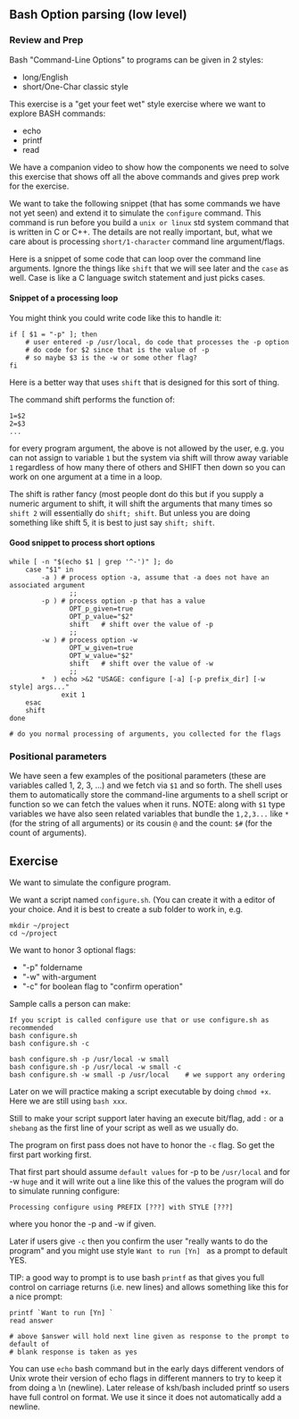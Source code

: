 ## Bash Option parsing (low level)

### Review and Prep

Bash "Command-Line Options" to programs can be given in 2 styles:
- long/English
- short/One-Char classic style

This exercise is a "get your feet wet" style exercise where we want to
explore BASH commands:
- echo
- printf
- read

We have a companion video to show how the components we need to solve
this exercise that shows off all the above commands and gives prep
work for the exercise.

We want to take the following snippet (that has some commands we have
not yet seen) and extend it to simulate the `configure` command.
This command is run before you build a `unix or linux` std system command
that is written in C or C++.  The details are not really important, but,
what we care about is processing `short/1-character` command line
argument/flags.

Here is a snippet of some code that can loop over the command line arguments.
Ignore the things like `shift` that we will see later and the `case`
as well.  Case is like a C language switch statement and just picks
cases.

#### Snippet of a processing loop
You might think you could write code like this to handle it:

```
if [ $1 = "-p" ]; then
    # user entered -p /usr/local, do code that processes the -p option
    # do code for $2 since that is the value of -p
    # so maybe $3 is the -w or some other flag?
fi
```

Here is a better way that uses `shift` that is designed for this sort of thing.


The command shift performs the function of:

```
1=$2
2=$3
...
```

for every program argument, the above is not allowed by the user, e.g. you can not assign to variable `1`
but the system via shift will throw away variable `1` regardless of how many there of others and SHIFT
then down so you can work on one argument at a time in a loop. 

The shift is rather fancy (most people dont do this but if you supply a numeric argument to shift, it will shift
the arguments that many times so `shift 2` will essentially do `shift; shift`.
But unless you are doing something like shift 5, it is best to just say `shift; shift`.

#### Good snippet to process short options

```
while [ -n "$(echo $1 | grep '^-')" ]; do
    case "$1" in 
        -a ) # process option -a, assume that -a does not have an associated argument
               ;;
        -p ) # process option -p that has a value
               OPT_p_given=true
               OPT_p_value="$2"
               shift   # shift over the value of -p
               ;;
        -w ) # process option -w 
               OPT_w_given=true
               OPT_w_value="$2"
               shift   # shift over the value of -w
               ;;
        *  ) echo >&2 "USAGE: configure [-a] [-p prefix_dir] [-w style] args..."
             exit 1
    esac
    shift
done

# do you normal processing of arguments, you collected for the flags
```

### Positional parameters
We have seen a few examples of the positional parameters (these are variables called 1, 2, 3, ...) and
we fetch via `$1` and so forth.
The shell uses them to automatically store the command-line arguments to a shell script or function
so we can fetch the values when it runs.
NOTE: along with `$1` type variables we have also seen related variables that bundle the `1,2,3...`
like `*` (for the string of all arguments) or its cousin `@` and the count: `$#` (for the count of arguments).



## Exercise

We want to simulate the configure program.

We want a script named `configure.sh`.
(You can create it with a editor of your choice.  And it is best to create a sub folder to work in, e.g.

```
mkdir ~/project
cd ~/project
```

We want to honor 3 optional flags:
- "-p" foldername
- "-w" with-argument
- "-c" for boolean flag to "confirm operation"

Sample calls a person can make:


```
If you script is called configure use that or use configure.sh as recommended
bash configure.sh 
bash configure.sh -c

bash configure.sh -p /usr/local -w small
bash configure.sh -p /usr/local -w small -c
bash configure.sh -w small -p /usr/local    # we support any ordering
```

Later on we will practice making a script executable by doing `chmod +x`. Here we
are still using `bash xxx`.

Still to make your script support later having an execute bit/flag, add `:` or a
`shebang` as the first line of your script as well as we usually do.

The program on first pass does not have to honor the `-c` flag.  So get the first part
working first.

That first part should assume `default values` for -p to be `/usr/local` and for -w `huge`
and it will write out a line like this of the values the program will do to simulate
running configure:

```
Processing configure using PREFIX [???] with STYLE [???]
```
where you honor the -p and -w if given.

Later if users give `-c` then you confirm the user "really wants to do the program"
and you might use style `Want to run [Yn] ` as a prompt to default YES.

TIP:  a good way to prompt is to use bash `printf` as that gives you full control
on carriage returns (i.e. new lines) and allows something like this for a nice prompt:

```
printf `Want to run [Yn] `
read answer 

# above $answer will hold next line given as response to the prompt to default of
# blank response is taken as yes
```

You can use `echo` bash command but in the early days different vendors of Unix 
wrote their version of echo flags in different manners to try to keep it from
doing a \n (newline).  Later release of ksh/bash included printf so users
have full control on format. We use it since it does not automatically add a newline.
